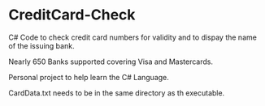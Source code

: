 CreditCard-Check
================


C# Code to check credit card numbers for validity and to dispay the name of the issuing bank.

Nearly 650 Banks supported covering Visa and Mastercards.

Personal project to help learn the C# Language.

CardData.txt needs to be in the same directory as th executable.
